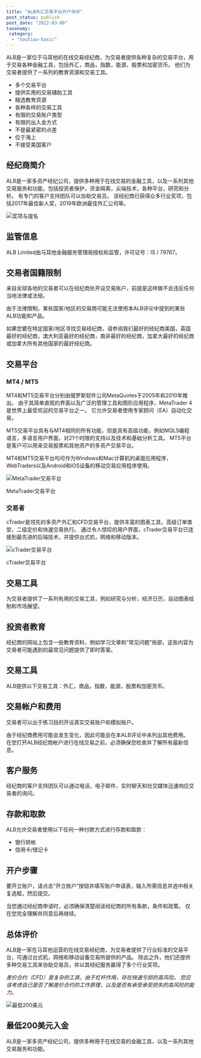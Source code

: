 ```yaml
---
title: "ALB外汇交易平台开户测评"
post_status: publish
post_date: "2022-03-08"
taxonomy:
 category: 
  - "toutiao-basic"
---
```


ALB是一家位于马耳他的在线交易经纪商，为交易者提供各种复杂的交易平台，用于交易各种金融工具，包括外汇，商品，指数，能源，股票和加密货币。 他们为交易者提供了一系列的教育资源和交易工具。
- 多个交易平台
- 提供实用的交易辅助工具
- 精选教育资源
- 各种各样的交易工具
- 有限的交易账户类型
- 有限的出入金方式
- 不是最紧密的点差
- 位于海上
- 不接受美国客户


## 经纪商简介

ALB是一家多资产经纪公司，提供多种用于在线交易的金融工具，以及一系列其他交易服务和功能，包括投资者保护，资金隔离，尖端技术，各种平台，研究和分析。 有专门的客户支持团队可以协助交易员。 该经纪商已获得众多行业奖项，包括2017年最佳新人奖，2019年欧洲最佳外汇公司等。

![奖项与提名](https://cdn.fendou.la/funstoutiao/2020/11/ALB-Review-Awards-and-Nominations-.jpg "奖项与提名")

## 监管信息

ALB Limited由马耳他金融服务管理局授权和监管，许可证号：IS / 79767。

## 交易者国籍限制

来自全球各地的交易者可以在经纪商处开设交易账户，前提是这样做不会违反任何当地法律或法规。

由于法律限制，某些国家/地区的交易商可能无法使用本ALB评论中提到的某些ALB功能和产品。

如果您要在特定国家/地区寻找交易经纪商，请参阅我们最好的经纪商美国，英国最好的经纪商，澳大利亚最好的经纪商，南非最好的经纪商，加拿大最好的经纪商或加拿大所有其他国家的最好经纪商。

## 交易平台

### MT4 / MT5

MT4和MT5交易平台分别由俄罗斯软件公司MetaQuotes于2005年和2010年推出。 由于其简单直观的界面以及广泛的管理工具和图形应用程序，MetaTrader 4是世界上最受欢迎的交易平台之一。 它允许交易者使用专家顾问（EA）自动化交易。

MT5交易平台具有与MT4相同的所有功能，但是具有高级功能，例如MQL5编程语言，多语言用户界面，对21个时限的支持以及技术和基础分析工具。 MT5平台是客户可以用来交易股票和其他资产的多资产交易平台。

MT4和MT5交易平台均可作为Windows和Mac计算机的桌面应用程序，WebTraders以及Android和iOS设备的移动交易应用程序使用。

![MetaTrader交易平台](https://cdn.fendou.la/funstoutiao/2020/11/ALB-Review-MetaTrader-Trading-Platform.jpg "MetaTrader交易平台")

MetaTrader交易平台

### 交易者

cTrader是领先的多资产外汇和CFD交易平台，提供丰富的图表工具，高级订单类型，二级定价和快速交易执行。 通过令人惊叹的用户界面，cTrader交易平台已连接到最先进的后端技术，并提供台式机，网络和移动版本。

![cTrader交易平台](https://cdn.fendou.la/funstoutiao/2020/11/ALB-Review-cTrader-Trading-Platform.jpg "cTrader交易平台")

cTrader交易平台

## 交易工具

为交易者提供了一系列有用的交易工具，例如研究与分析，经济日历，自动图表绘制和市场展望。

## 投资者教育

经纪商的网站上包含一些教育资料，例如学习文章和“常见问题”局部，这些内容为交易者可能遇到的最常见问题提供了即时答案。

## 交易工具

ALB提供以下交易工具：外汇，商品，指数，能源，股票和加密货币。

## 交易帐户和费用

交易者可以出于练习目的开设真实交易账户和模拟账户。

由于经纪商费用可能会发生变化，因此可能会在本ALB评论中未列出其他费用。 在您打开ALB经纪商帐户进行在线交易之前，必须确保您检查并了解所有最新信息。

## 客户服务

经纪商的客户支持团队可以通过电话，电子邮件，实时聊天和社交媒体迅速响应交易者的询问。

## 存款和取款

ALB允许交易者使用以下任何一种付款方式进行存款和取款：
- 银行转帐
- 信用卡/借记卡

## 开户步骤

要开立账户，请点击“开立账户”按钮并填写账户申请表，输入所需信息并选中相关复选框，然后提交。

当您通过经纪商申请时，必须确保清楚阅读经纪商的所有条款，条件和政策。 仅在您完全理解并同意后再继续。

## 总体评价

ALB是一家在马耳他运营的在线交易经纪商，为交易者提供了行业标准的交易平台，可通过台式机，网络和移动设备交易所提供的产品。 除此之外，他们还提供多种交易工具来协助交易员，并以其经纪服务赢得了多个行业奖项。

_差价合约（CFD）是复杂的工具，由于杠杆作用，存在快速亏损的高风险。 您应该考虑自己是否了解差价合约的工作原理，以及是否有承受承受损失的高风险的能力。_

![最低200美元](https://cdn.fendou.la/funstoutiao/2020/11/ALB-Logo.png)

## 最低200美元入金

ALB是一家多资产经纪公司，提供多种用于在线交易的金融工具，以及一系列其他交易服务和功能。
